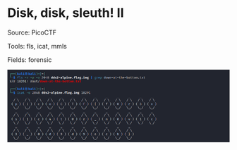 # Disk, disk, sleuth! II

Source: PicoCTF

Tools: fls, icat, mmls

Fields: forensic

![Untitled](Untitled.png)
